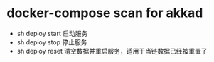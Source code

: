 # docker-compose scan for akkad

* sh deploy start 启动服务
* sh deploy stop 停止服务
* sh deploy reset 清空数据并重启服务，适用于当链数据已经被重置了